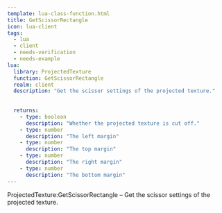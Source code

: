 ```yaml
---
template: lua-class-function.html
title: GetScissorRectangle
icon: lua-client
tags:
  - lua
  - client
  - needs-verification
  - needs-example
lua:
  library: ProjectedTexture
  function: GetScissorRectangle
  realm: client
  description: "Get the scissor settings of the projected texture."
  
  
  returns:
    - type: boolean
      description: "Whether the projected texture is cut off."
    - type: number
      description: "The left margin"
    - type: number
      description: "The top margin"
    - type: number
      description: "The right margin"
    - type: number
      description: "The bottom margin"
---
```


<div class="lua__search__keywords">
ProjectedTexture:GetScissorRectangle &#x2013; Get the scissor settings of the projected texture.
</div>
